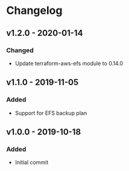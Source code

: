 # Changelog

## v1.2.0 - 2020-01-14
### Changed
- Update terraform-aws-efs module to 0.14.0

## v1.1.0 - 2019-11-05
### Added
- Support for EFS backup plan

## v1.0.0 - 2019-10-18
### Added
- Initial commit
